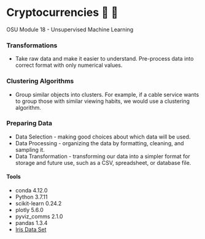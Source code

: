 # Cryptocurrencies :money_with_wings: :currency_exchange:
OSU Module 18 - Unsupervised Machine Learning

### Transformations
  * Take raw data and make it easier to understand.  Pre-process data into correct format with only numerical values.

### Clustering Algorithms
  * Group similar objects into clusters. For example, if a cable service wants to group those with similar viewing habits, we would use a clustering algorithm.


### Preparing Data
  - Data Selection - making good choices about which data will be used.
  - Data Processing - organizing the data by formatting, cleaning, and sampling it.
  - Data Transformation - transforming our data into a simpler format for storage and future use, such as a CSV, spreadsheet, or database file.


#### Tools
  * conda 4.12.0
  * Python 3.7.11
  * scikit-learn 0.24.2
  * plotly 5.6.0
  * pyviz_comms 2.1.0
  * pandas 1.3.4
  * [Iris Data Set](https://archive.ics.uci.edu/ml/datasets/iris)

